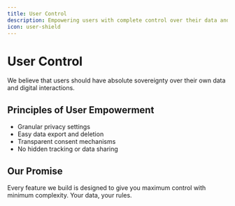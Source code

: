 ```yaml
---
title: User Control
description: Empowering users with complete control over their data and privacy
icon: user-shield
---
```


# User Control

We believe that users should have absolute sovereignty over their own data and digital interactions.

## Principles of User Empowerment

- Granular privacy settings
- Easy data export and deletion
- Transparent consent mechanisms
- No hidden tracking or data sharing

## Our Promise

Every feature we build is designed to give you maximum control with minimum complexity. Your data, your rules.
